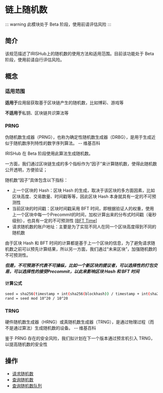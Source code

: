 # 链上随机数

::: warning
此模块处于 Beta 阶段，使用前请评估风险
:::

## 简介

该规范描述了IRISHub上的随机数的使用方法和适用范围。目前该功能处于 Beta 阶段，使用前请自行评估风险。

## 概念

### 适用范围

**适用于**应用层获取基于区块链产生的随机数，比如博彩、游戏等

**不适用于**私钥、区块链共识算法等

### PRNG

伪随机数生成器（PRNG），也称为确定性随机数生成器（DRBG），是用于生成近似于随机数序列特性的数字序列算法。 -- 维基百科

IRISHub 在 Beta 阶段使用此算法生成随机数。

一方面，我们通过区块链生成的多个指标作为“因子”来计算随机数，使得此随机数公开透明，方便验证；

随机数“因子”具体包含以下指标：

- 上一个区块的 Hash：区块 Hash 的生成，取决于该区块的多方面因素，比如区块高度、交易数量、时间戳等等，因此区块 Hash 本身就具有一定的不可预测性
- 当前区块的时间戳：区块时间戳采用 BFT 时间，即根据验证人的权重，使用上一个区块中每一个Precommit的时间，加权计算出来的分布式时间戳（毫秒级别），也具有一定的不可预测性 [[BFT Time](https://tendermint.com/docs/spec/consensus/bft-time.html#bft-time)]
- 请求随机数的账户地址：主要是为了实现不同人在同一个区块高度得到不同的随机数

由于区块 Hash 和 BFT 时间的计算都是基于上一个区块的信息，为了避免请求随机数之前可以预先计算结果，所以另一方面，我们通过“未来区块”，加强随机数的不可预测性。

***但是，不可预测不代表不可操纵，比如一个新区块的提议者，可以选择性的打包交易，可以选择性的接受Precommit，以此来影响区块 Hash 和 BFT 时间***

#### 计算公式

```bash
seed = sha256(timestamp + int(sha256(blockhash)) / timestamp + int(sha256(consumer)) / timestamp)
rand = seed mod 10^20 / 10^20
```

### TRNG

硬件随机数生成器（HRNG）或真随机数生成器（TRNG），是通过物理过程（而不是通过算法）生成随机数的设备。 -- 维基百科

鉴于 PRNG 存在的安全风险，我们拟计划在下一个版本通过预言机引入 TRNG，以提高随机数的安全性

## 操作

- [请求随机数](../cli-client/rand/request-rand.md)
- [查询随机数](../cli-client/rand/query-rand.md)
- [查询随机数队列](../cli-client/rand/query-queue.md)
